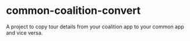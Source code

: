 # common-coalition-convert
A project to copy tour details from your coalition app to your common app and vice versa.
